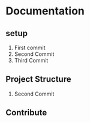 # Documentation

## setup 
1. First commit
2. Second Commit
3. Third Commit

## Project Structure 
1. Second Commit

## Contribute 
